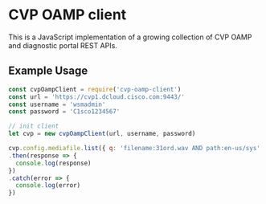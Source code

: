 # CVP OAMP client
This is a JavaScript implementation of a growing collection of CVP OAMP and
diagnostic portal REST APIs.

## Example Usage
```js
const cvpOampClient = require('cvp-oamp-client')
const url = 'https://cvp1.dcloud.cisco.com:9443/'
const username = 'wsmadmin'
const password = 'C1sco1234567'

// init client
let cvp = new cvpOampClient(url, username, password)

cvp.config.mediafile.list({ q: 'filename:31ord.wav AND path:en-us/sys' })
.then(response => {
  console.log(response)
})
.catch(error => {
  console.log(error)
})
```
